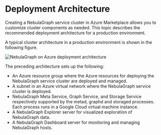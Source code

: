 # Deployment Architecture

Creating a NebulaGraph service cluster in Azure Marketplace allows you to customize cluster components as needed. This topic describes the recommended deployment architecture for a production environment.

A typical cluster architecture in a production environment is shown in the following figure.

![NebulaGraph on Azure deployment architecture](https://docs-cdn.nebula-graph.com.cn/figures/azure_architecture_2022.09.19.png)

The preceding architecture sets up the following:

- An Azure resource group where the Azure resources for deploying the NebulaGraph service cluster are deployed and managed.
- A subnet in an Azure virtual network where the NebulaGraph service cluster is deployed.
- NebulaGraph Meta Service, Graph Service, and Storage Service respectively supported by the metad, graphd and storaged processes. Each process runs in a Google Cloud virtual machine instance.
- A NebulaGraph Explorer server for visualized exploration of NebulaGraph data.
- A NebulaGraph Dashboard server for monitoring and managing NebulaGraph hosts.
